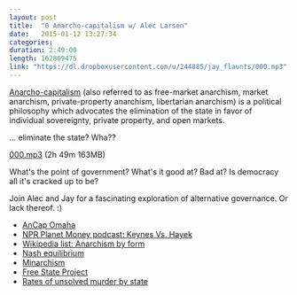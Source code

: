 ```yaml
---
layout: post
title:  "0 Anarcho-capitalism w/ Alec Larsen"
date:   2015-01-12 13:27:34
categories:
duration: 2:49:00 
length: 162809475
link: "https://dl.dropboxusercontent.com/u/244885/jay_flaunts/000.mp3"
---
```


[Anarcho-capitalism](http://en.wikipedia.org/wiki/Anarcho-capitalism)
(also referred to as free-market anarchism, market anarchism, private-property anarchism, libertarian anarchism) is a political philosophy which advocates the elimination of the state in favor of individual sovereignty, private property, and open markets.

... eliminate the state? Wha??

<a href="{{site.dropbox_url}}/000.mp3" target="_blank">000.mp3</a> (2h 49m 163MB) 

What's the point of government? What's it good at? Bad at?
Is democracy all it's cracked up to be?

Join Alec and Jay for a fascinating exploration of alternative governance. Or lack thereof. :)

* [AnCap Omaha](http://www.meetup.com/AnCap-Omaha/) 
* [NPR Planet Money podcast: Keynes Vs. Hayek](http://www.npr.org/blogs/money/2011/10/28/141802704/the-friday-podcast-keynes-vs-hayek)
* [Wikipedia list: Anarchism by form](http://en.wikipedia.org/wiki/Category:Anarchism_by_form)
* [Nash equilibrium](http://en.wikipedia.org/wiki/Nash_equilibrium)
* [Minarchism](http://en.wikipedia.org/wiki/Minarchism)
* [Free State Project](https://freestateproject.org)
* [Rates of unsolved murder by state](http://anepigone.blogspot.com/2013/01/rates-of-unsolved-murder-by-state.html)

